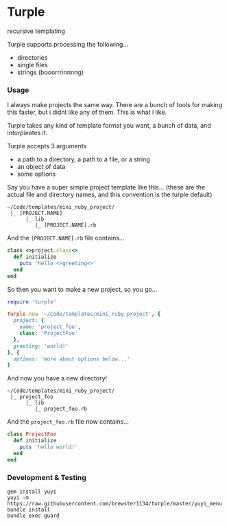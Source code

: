 # Turple
recursive templating

Turple supports processing the following...

* directories
* single files
* strings (booorrrinnnng)

### Usage

I always make projects the same way.  There are a bunch of tools for making this faster, but i didnt like any of them.  This is what i like.

Turple takes any kind of template format you want, a bunch of data, and in*turple*ates it.

Turple accepts 3 arguments
* a path to a directory, a path to a file, or a string
* an object of data
* some options

Say you have a super simple project template like this... (these are the actual file and directory names, and this convention is the turple default)
```shell
~/Code/templates/mini_ruby_project/
 |_ [PROJECT.NAME]
      |_ lib
         |_ [PROJECT.NAME].rb
```

And the `[PROJECT.NAME].rb` file contains...
```ruby
class <>project.class<>
  def initialize
    puts 'hello <>greeting<>'
  end
end
```

So then you want to make a new project, so you go...

```ruby
require 'turple'

Turple.new '~/Code/templates/mini_ruby_project', {
  project: {
    name: 'project_foo',
    class: 'ProjectFoo'
  },
  greeting: 'world!'
}, {
  options: 'more about options below...'
}
```

And now you have a new directory!
```shell
~/Code/templates/mini_ruby_project/
 |_ project_foo
      |_ lib
         |_ project_foo.rb
```

And the `project_foo.rb` file now contains...
```ruby
class ProjectFoo
  def initialize
    puts 'hello world!'
  end
end
```

### Development & Testing

```shell
gem install yuyi
yuyi -m https://raw.githubusercontent.com/brewster1134/turple/master/yuyi_menu
bundle install
bundle exec guard
```
